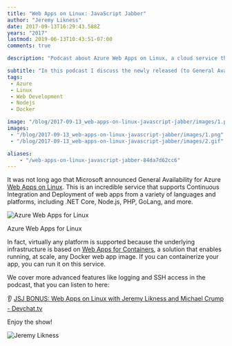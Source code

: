 ```yaml
---
title: "Web Apps on Linux: JavaScript Jabber"
author: "Jeremy Likness"
date: 2017-09-13T16:29:43.588Z
years: "2017"
lastmod: 2019-06-13T10:43:51-07:00
comments: true

description: "Podcast about Azure Web Apps on Linux, a cloud service that supports CI/CD for Docker containers, Node.js, PHP, GoLang and more!"

subtitle: "In this podcast I discuss the newly released (to General Availability) Azure Web Apps on Linux with Michael Crump on JavaScript Jabber."
tags:
 - Azure 
 - Linux 
 - Web Development 
 - Nodejs 
 - Docker 

image: "/blog/2017-09-13_web-apps-on-linux-javascript-jabber/images/1.png" 
images:
 - "/blog/2017-09-13_web-apps-on-linux-javascript-jabber/images/1.png" 
 - "/blog/2017-09-13_web-apps-on-linux-javascript-jabber/images/2.gif" 

aliases:
    - "/web-apps-on-linux-javascript-jabber-84da7d62cc6"
---
```


It was not long ago that Microsoft announced General Availability for Azure [Web Apps on Linux](https://docs.microsoft.com/en-us/azure/app-service/overview?utm_source=jeliknes&utm_medium=blog&WT.mc_id=podcast-blog-jeliknes#app-service-on-linux). This is an incredible service that supports Continuous Integration and Deployment of web apps from a variety of languages and platforms, including .NET Core, Node.js, PHP, GoLang, and more.

![Azure Web Apps for Linux](/blog/2017-09-13_web-apps-on-linux-javascript-jabber/images/1.png)
<figcaption>Azure Web Apps for Linux</figcaption>

In fact, virtually any platform is supported because the underlying infrastructure is based on [Web Apps for Containers](https://docs.microsoft.com/en-us/azure/app-service/quickstart-custom-container?pivots=platform-linux&utm_source=jeliknes&utm_medium=blog&WT.mc_id=docs-blog-jeliknes), a solution that enables running, at scale, any Docker web app image. If you can containerize your app, you can run it on this service.

We cover more advanced features like logging and SSH access in the podcast, that you can listen to here:

👂 [JSJ BONUS: Web Apps on Linux with Jeremy Likness and Michael Crump - Devchat.tv](https://devchat.tv/js-jabber/jsj-bonus-web-apps-linux-jeremy-likness-michael-crump)

Enjoy the show!

![Jeremy Likness](/blog/2017-09-13_web-apps-on-linux-javascript-jabber/images/2.gif)

